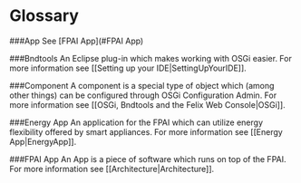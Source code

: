 # Glossary

###App
See [FPAI App](#FPAI App)

###Bndtools
An Eclipse plug-in which makes working with OSGi easier. For more information see [[Setting up your IDE|SettingUpYourIDE]].

###Component
A component is a special type of object which (among other things) can be configured through OSGi Configuration Admin. For more information see [[OSGi, Bndtools and the Felix Web Console|OSGi]].

###Energy App
An application for the FPAI which can utilize energy flexibility offered by smart appliances. For more information see [[Energy App|EnergyApp]].

###FPAI App
An App is a piece of software which runs on top of the FPAI. For more information see [[Architecture|Architecture]].
